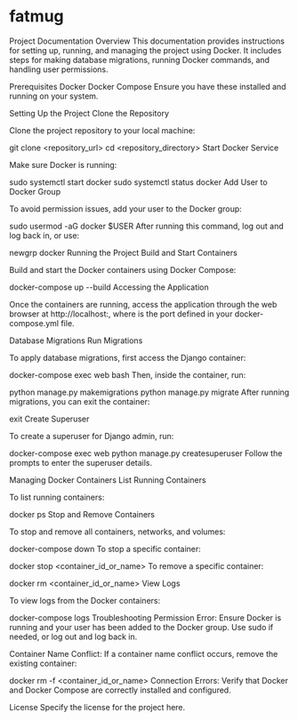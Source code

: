 # fatmug
Project Documentation
Overview
This documentation provides instructions for setting up, running, and managing the project using Docker. It includes steps for making database migrations, running Docker commands, and handling user permissions.

Prerequisites
Docker
Docker Compose
Ensure you have these installed and running on your system.

Setting Up the Project
Clone the Repository

Clone the project repository to your local machine:


git clone <repository_url>
cd <repository_directory>
Start Docker Service

Make sure Docker is running:


sudo systemctl start docker
sudo systemctl status docker
Add User to Docker Group

To avoid permission issues, add your user to the Docker group:


sudo usermod -aG docker $USER
After running this command, log out and log back in, or use:


newgrp docker
Running the Project
Build and Start Containers

Build and start the Docker containers using Docker Compose:


docker-compose up --build
Accessing the Application

Once the containers are running, access the application through the web browser at http://localhost:<port>, where <port> is the port defined in your docker-compose.yml file.

Database Migrations
Run Migrations

To apply database migrations, first access the Django container:


docker-compose exec web bash
Then, inside the container, run:


python manage.py makemigrations
python manage.py migrate
After running migrations, you can exit the container:


exit
Create Superuser

To create a superuser for Django admin, run:


docker-compose exec web python manage.py createsuperuser
Follow the prompts to enter the superuser details.

Managing Docker Containers
List Running Containers

To list running containers:


docker ps
Stop and Remove Containers

To stop and remove all containers, networks, and volumes:


docker-compose down
To stop a specific container:


docker stop <container_id_or_name>
To remove a specific container:


docker rm <container_id_or_name>
View Logs

To view logs from the Docker containers:


docker-compose logs
Troubleshooting
Permission Error: Ensure Docker is running and your user has been added to the Docker group. Use sudo if needed, or log out and log back in.

Container Name Conflict: If a container name conflict occurs, remove the existing container:


docker rm -f <container_id_or_name>
Connection Errors: Verify that Docker and Docker Compose are correctly installed and configured.

License
Specify the license for the project here.


